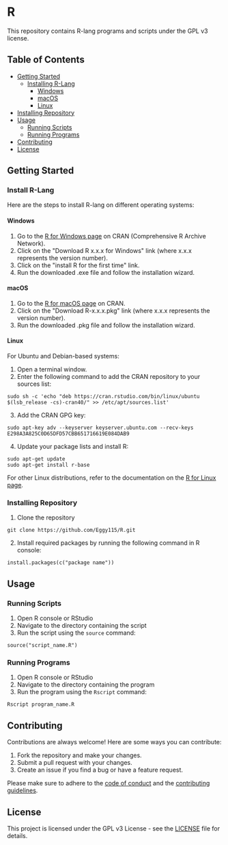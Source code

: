 # R

This repository contains R-lang programs and scripts under the GPL v3 license.

## Table of Contents
- [Getting Started](#getting-started)     
  * [Installing R-Lang](#installing-r-lang)     
    - [Windows](#Windows)     
    - [macOS](#macOS)     
    - [Linux](#Linux)     
- [Installing Repository](#installing)  
- [Usage](#usage)
  * [Running Scripts](#running-scripts)
  * [Running Programs](#running-programs)
- [Contributing](#contributing)
- [License](#license)

## Getting Started

### Install R-Lang

Here are the steps to install R-lang on different operating systems:

#### Windows

1. Go to the [R for Windows page](https://cran.r-project.org/bin/windows/base/) on CRAN (Comprehensive R Archive Network).
2. Click on the "Download R x.x.x for Windows" link (where x.x.x represents the version number).
3. Click on the "install R for the first time" link.
4. Run the downloaded .exe file and follow the installation wizard.

#### macOS

1. Go to the [R for macOS page](https://cran.r-project.org/bin/macosx/) on CRAN.
2. Click on the "Download R-x.x.x.pkg" link (where x.x.x represents the version number).
3. Run the downloaded .pkg file and follow the installation wizard.

#### Linux

For Ubuntu and Debian-based systems:

1. Open a terminal window.
2. Enter the following command to add the CRAN repository to your sources list:

```
sudo sh -c 'echo "deb https://cran.rstudio.com/bin/linux/ubuntu $(lsb_release -cs)-cran40/" >> /etc/apt/sources.list'
```

3. Add the CRAN GPG key:

```
sudo apt-key adv --keyserver keyserver.ubuntu.com --recv-keys E298A3A825C0D65DFD57CBB651716619E084DAB9
```

4. Update your package lists and install R:

```
sudo apt-get update
sudo apt-get install r-base
```

For other Linux distributions, refer to the documentation on the [R for Linux page](https://cran.r-project.org/bin/linux/).


### Installing Repository

1. Clone the repository

```
git clone https://github.com/Eggy115/R.git
```

2. Install required packages by running the following command in R console:

```
install.packages(c("package name"))
```

## Usage

### Running Scripts

1. Open R console or RStudio
2. Navigate to the directory containing the script
3. Run the script using the `source` command:

```
source("script_name.R")
```

### Running Programs

1. Open R console or RStudio
2. Navigate to the directory containing the program
3. Run the program using the `Rscript` command:

```
Rscript program_name.R
```

## Contributing

Contributions are always welcome! Here are some ways you can contribute:

1. Fork the repository and make your changes. 
2. Submit a pull request with your changes.
3. Create an issue if you find a bug or have a feature request.

Please make sure to adhere to the [code of conduct](CODE_OF_CONDUCT.md) and the [contributing guidelines](CONTRIBUTING.md).

## License

This project is licensed under the GPL v3 License - see the [LICENSE](LICENSE) file for details.

